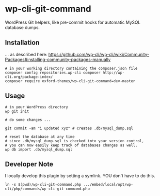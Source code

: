 wp-cli-git-command
==================

WordPress Git helpers, like pre-commit hooks for automatic MySQL database dumps.


## Installation
... as described here: https://github.com/wp-cli/wp-cli/wiki/Community-Packages#installing-community-packages-manually

```
# in your working directory containing the composer.json file
composer config repositories.wp-cli composer http://wp-cli.org/package-index/
composer require oxford-themes/wp-cli-git-command=dev-master
```

## Usage
```
# in your WordPress directory
wp git init

# do some changes ...

git commit -am "i updated xyz" # creates .db/mysql_dump.sql

# reset the database at any time
# since .db/mysql_dump.sql is checked into your version control, 
# you can now easily keep track of databases changes as well.
wp db import .db/mysql_dump.sql
```


## Developer Note
I locally develop this plugin by setting a symlink. YOU don't have to do this.

```
ln -s $(pwd)/wp-cli-git-command.php .../embed/local/opt/wp-cli/php/commands/wp-cli-git-command.php
```